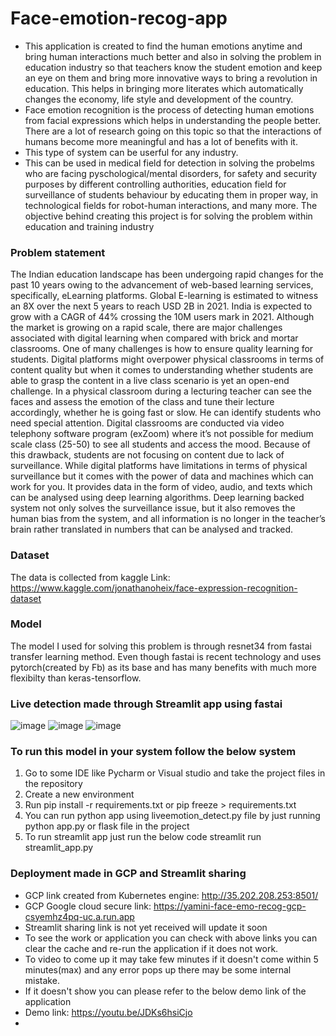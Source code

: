 # Face-emotion-recog-app
- This application is created to find the human emotions anytime and bring human interactions much better and also in solving the problem in education industry so that teachers know the student emotion and keep an eye on them and bring more innovative ways to bring a revolution in education. This helps in bringing more literates which automatically changes the economy, life style and development of the country.
- Face emotion recognition is the process of detecting human emotions from facial expressions which helps in understanding the people better. There are a lot of research going on this topic so that the interactions of humans become more meaningful and has a lot of benefits with it.
- This type of system can be userful for any industry. 
- This can be used in medical field for detection in solving the probelms who are facing pyschological/mental disorders, for safety and security purposes by different controlling authorities, education field for surveillance of students behaviour by educating them in proper way, in technological fields for robot-human interactions, and many more.
The objective behind creating this project is for solving the problem within education and training industry
### Problem statement
The Indian education landscape has been undergoing rapid changes for the past 10 years owing to
the advancement of web-based learning services, specifically, eLearning platforms.
Global E-learning is estimated to witness an 8X over the next 5 years to reach USD 2B in 2021. India
is expected to grow with a CAGR of 44% crossing the 10M users mark in 2021. Although the market
is growing on a rapid scale, there are major challenges associated with digital learning when
compared with brick and mortar classrooms. One of many challenges is how to ensure quality
learning for students. Digital platforms might overpower physical classrooms in terms of content
quality but when it comes to understanding whether students are able to grasp the content in a live
class scenario is yet an open-end challenge.
In a physical classroom during a lecturing teacher can see the faces and assess the emotion of the
class and tune their lecture accordingly, whether he is going fast or slow. He can identify students who
need special attention. Digital classrooms are conducted via video telephony software program (exZoom) where it’s not possible for medium scale class (25-50) to see all students and access the
mood. Because of this drawback, students are not focusing on content due to lack of surveillance.
While digital platforms have limitations in terms of physical surveillance but it comes with the power of
data and machines which can work for you. It provides data in the form of video, audio, and texts
which can be analysed using deep learning algorithms. Deep learning backed system not only solves
the surveillance issue, but it also removes the human bias from the system, and all information is no
longer in the teacher’s brain rather translated in numbers that can be analysed and tracked.
### Dataset
The data is collected from kaggle 
Link: https://www.kaggle.com/jonathanoheix/face-expression-recognition-dataset
### Model 
The model I used for solving this problem is through resnet34 from fastai transfer learning method.
Even though fastai is recent technology and uses pytorch(created by Fb) as its base and has many benefits with much more flexibilty than keras-tensorflow.
### Live detection made through Streamlit app using fastai
![image](https://user-images.githubusercontent.com/59556681/126079247-b3e3937a-6cf1-40f8-bfb8-9e2435f7476e.png)
![image](https://user-images.githubusercontent.com/59556681/126079252-7a209316-06f8-473c-a2ae-e4dfce708623.png)
![image](https://user-images.githubusercontent.com/59556681/126079259-8df83a67-1618-446f-b395-663e933aca8a.png)
### To run this model in your system follow the below system 
1. Go to some IDE like Pycharm or Visual studio and take the project files in the repository
2. Create a new environment
3. Run pip install -r requirements.txt
or
pip freeze > requirements.txt
4. You can run python app using liveemotion_detect.py file by just running python app.py or flask file in the project
5. To run streamlit app just run the below code
streamlit run streamlit_app.py 
### Deployment made in GCP and Streamlit sharing
- GCP link created from Kubernetes engine: http://35.202.208.253:8501/
- GCP Google cloud secure link: https://yamini-face-emo-recog-gcp-csyemhz4pq-uc.a.run.app
- Streamlit sharing link is not yet received will update it soon
- To see the work or application you can check with above links you can clear the cache and re-run the application if it does not work.
- To video to come up it may take few minutes if it doesn't come within 5 minutes(max) and any error pops up there may be some internal mistake.
- If it doesn't show you can please refer to the below demo link of the application
- Demo link:  https://youtu.be/JDKs6hsiCjo
-


